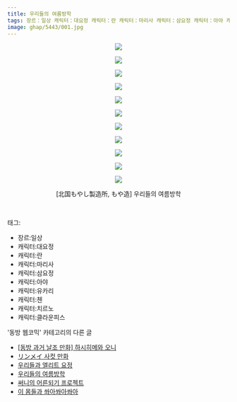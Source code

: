 ```yaml
---
title: 우리들의 여름방학
tags: 장르：일상 캐릭터：대요정 캐릭터：란 캐릭터：마리사 캐릭터：삼요정 캐릭터：아야 캐릭터：유카리 캐릭터：첸 캐릭터：치르노 캐릭터：클라운피스 北国もやし製造所 もや造 동방_웹코믹
image: ghap/5443/001.jpg
---
```

<div class="article">
<p style="text-align: center; clear: none; float: none;"><img src="{{ site.nasurl }}/ghap/5443/001.jpg"/></p>
<p style="text-align: center; clear: none; float: none;"><img src="{{ site.nasurl }}/ghap/5443/002.jpg"/></p>
<p style="text-align: center; clear: none; float: none;"><img src="{{ site.nasurl }}/ghap/5443/003.jpg"/></p>
<p style="text-align: center; clear: none; float: none;"><img src="{{ site.nasurl }}/ghap/5443/004.jpg"/></p>
<p style="text-align: center; clear: none; float: none;"><img src="{{ site.nasurl }}/ghap/5443/005.jpg"/></p>
<p style="text-align: center; clear: none; float: none;"><img src="{{ site.nasurl }}/ghap/5443/006.jpg"/></p>
<p style="text-align: center; clear: none; float: none;"><img src="{{ site.nasurl }}/ghap/5443/007.jpg"/></p>
<p style="text-align: center; clear: none; float: none;"><img src="{{ site.nasurl }}/ghap/5443/008.jpg"/></p>
<p style="text-align: center; clear: none; float: none;"><img src="{{ site.nasurl }}/ghap/5443/009.jpg"/></p>
<p style="text-align: center; clear: none; float: none;"><img src="{{ site.nasurl }}/ghap/5443/010.jpg"/></p>
<p style="text-align: center; clear: none; float: none;"><img src="{{ site.nasurl }}/ghap/5443/011.jpg"/></p>
<p style="text-align: center; clear: none; float: none;">[北国もやし製造所, もや造] 우리들의 여름방학</p>
<p><br/></p>
</div><div class="tagTrail">
<p>태그: </p>
<ul>
<li>장르:일상</li>
<li>캐릭터:대요정</li>
<li>캐릭터:란</li>
<li>캐릭터:마리사</li>
<li>캐릭터:삼요정</li>
<li>캐릭터:아야</li>
<li>캐릭터:유카리</li>
<li>캐릭터:첸</li>
<li>캐릭터:치르노</li>
<li>캐릭터:클라운피스</li>
</ul>
</div><div class="another">
<p>'동방 웹코믹' 카테고리의 다른 글</p>
<ul>
<li><a href="/2018-12-26-ghap_5446">[동방 과거 날조 만화] 하시히메와 오니</a></li>
<li><a href="/2018-12-26-ghap_5445">リンメイ 사컷 만화</a></li>
<li><a href="/2018-12-26-ghap_5444">우리들과 엘리트 요정</a></li>
<li><a href="/2018-12-26-ghap_5443">우리들의 여름방학</a></li>
<li><a href="/2018-12-26-ghap_5442">써니의 어른되기 프로젝트</a></li>
<li><a href="/2018-12-26-ghap_5441">이 몸들과 쏴아쏴아쏴아</a></li>
</ul>
</div>
